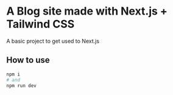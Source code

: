# A Blog site made with Next.js + Tailwind CSS

A basic project to get used to Next.js

## How to use

```bash
npm i
# and
npm run dev
```
